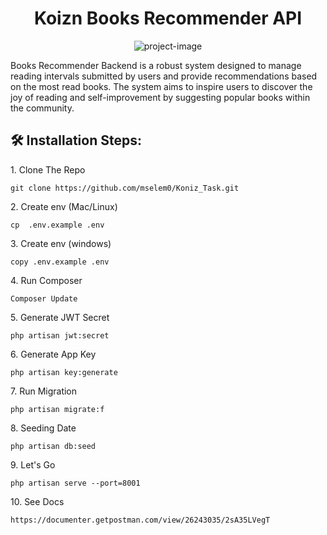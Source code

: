 <h1 align="center" id="title">Koizn Books Recommender API</h1>

<p align="center"><img src="https://documenter.getpostman.com/view/26243035/2sA35LVegT" alt="project-image"></p>

<p id="description">Books Recommender Backend is a robust system designed to manage reading intervals submitted by users and provide recommendations based on the most read books. The system aims to inspire users to discover the joy of reading and self-improvement by suggesting popular books within the community.</p>

<h2>🛠️ Installation Steps:</h2>

<p>1. Clone The Repo</p>

```
git clone https://github.com/mselem0/Koniz_Task.git
```

<p>2. Create env (Mac/Linux)</p>

```
cp  .env.example .env
```

<p>3. Create env (windows)</p>

```
copy .env.example .env
```

<p>4. Run Composer</p>

```
Composer Update
```

<p>5. Generate JWT Secret</p>

```
php artisan jwt:secret
```

<p>6. Generate App Key</p>

```
php artisan key:generate
```

<p>7. Run Migration</p>

```
php artisan migrate:f
```

<p>8. Seeding Date</p>

```
php artisan db:seed
```

<p>9. Let's Go</p>

```
php artisan serve --port=8001
```

<p>10. See Docs</p>

```
https://documenter.getpostman.com/view/26243035/2sA35LVegT
```